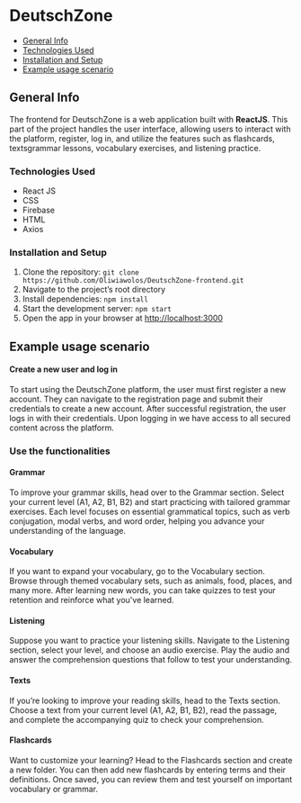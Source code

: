 # DeutschZone
- [General Info](#general-info)
- [Technologies Used](#technologies-used)
- [Installation and Setup](#installation-and-setup)
- [Example usage scenario](#example-usage-scenario)

## General Info
The frontend for DeutschZone is a web application built with **ReactJS**. This part of the project handles the user interface, allowing users to interact with the platform, register, log in, and utilize the features such as flashcards, textsgrammar lessons, vocabulary exercises, and listening practice.

### Technologies Used
* React JS
* CSS
* Firebase
* HTML
* Axios

### Installation and Setup
1. Clone the repository: `git clone https://github.com/Oliwiawolos/DeutschZone-frontend.git`
2. Navigate to the project’s root directory
3. Install dependencies: `npm install`
4. Start the development server: `npm start`
5. Open the app in your browser at [http://localhost:3000](http://localhost:3000)

## Example usage scenario
#### Create a new user and log in
To start using the DeutschZone platform, the user must first register a new account. They can navigate to the registration page and submit their credentials to create a new account.
After successful registration, the user logs in with their credentials. Upon logging in we have access to all secured content across the platform.

### Use the functionalities
#### Grammar
To improve your grammar skills, head over to the Grammar section. Select your current level (A1, A2, B1, B2) and start practicing with tailored grammar exercises.
Each level focuses on essential grammatical topics, such as verb conjugation, modal verbs, and word order, helping you advance your understanding of the language.

#### Vocabulary
If you want to expand your vocabulary, go to the Vocabulary section. Browse through themed vocabulary sets, such as animals, food, places, and many more.
After learning new words, you can take quizzes to test your retention and reinforce what you've learned.

#### Listening
Suppose you want to practice your listening skills. Navigate to the Listening section, select your level, and choose an audio exercise.
Play the audio and answer the comprehension questions that follow to test your understanding.

#### Texts
If you’re looking to improve your reading skills, head to the Texts section. Choose a text from your current level (A1, A2, B1, B2), read the passage, and complete the accompanying quiz to check your comprehension.

#### Flashcards
Want to customize your learning? Head to the Flashcards section and create a new folder.
You can then add new flashcards by entering terms and their definitions. Once saved, you can review them and test yourself on important vocabulary or grammar.
